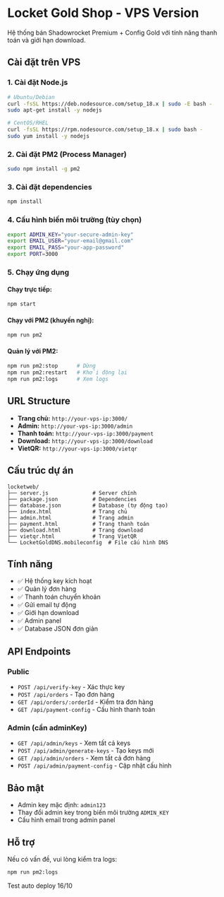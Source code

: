 # Locket Gold Shop - VPS Version

Hệ thống bán Shadowrocket Premium + Config Gold với tính năng thanh toán và giới hạn download.

## Cài đặt trên VPS

### 1. Cài đặt Node.js
```bash
# Ubuntu/Debian
curl -fsSL https://deb.nodesource.com/setup_18.x | sudo -E bash -
sudo apt-get install -y nodejs

# CentOS/RHEL
curl -fsSL https://rpm.nodesource.com/setup_18.x | sudo bash -
sudo yum install -y nodejs
```

### 2. Cài đặt PM2 (Process Manager)
```bash
sudo npm install -g pm2
```

### 3. Cài đặt dependencies
```bash
npm install
```

### 4. Cấu hình biến môi trường (tùy chọn)
```bash
export ADMIN_KEY="your-secure-admin-key"
export EMAIL_USER="your-email@gmail.com"
export EMAIL_PASS="your-app-password"
export PORT=3000
```

### 5. Chạy ứng dụng

#### Chạy trực tiếp:
```bash
npm start
```

#### Chạy với PM2 (khuyến nghị):
```bash
npm run pm2
```

#### Quản lý với PM2:
```bash
npm run pm2:stop      # Dừng
npm run pm2:restart   # Khởi động lại
npm run pm2:logs      # Xem logs
```

## URL Structure

- **Trang chủ:** `http://your-vps-ip:3000/`
- **Admin:** `http://your-vps-ip:3000/admin`
- **Thanh toán:** `http://your-vps-ip:3000/payment`
- **Download:** `http://your-vps-ip:3000/download`
- **VietQR:** `http://your-vps-ip:3000/vietqr`

## Cấu trúc dự án

```
locketweb/
├── server.js              # Server chính
├── package.json           # Dependencies
├── database.json          # Database (tự động tạo)
├── index.html             # Trang chủ
├── admin.html             # Trang admin
├── payment.html           # Trang thanh toán
├── download.html          # Trang download
├── vietqr.html            # Trang VietQR
└── LocketGoldDNS.mobileconfig  # File cấu hình DNS
```

## Tính năng

- ✅ Hệ thống key kích hoạt
- ✅ Quản lý đơn hàng
- ✅ Thanh toán chuyển khoản
- ✅ Gửi email tự động
- ✅ Giới hạn download
- ✅ Admin panel
- ✅ Database JSON đơn giản

## API Endpoints

### Public
- `POST /api/verify-key` - Xác thực key
- `POST /api/orders` - Tạo đơn hàng
- `GET /api/orders/:orderId` - Kiểm tra đơn hàng
- `GET /api/payment-config` - Cấu hình thanh toán

### Admin (cần adminKey)
- `GET /api/admin/keys` - Xem tất cả keys
- `POST /api/admin/generate-keys` - Tạo keys mới
- `GET /api/admin/orders` - Xem tất cả đơn hàng
- `POST /api/admin/payment-config` - Cập nhật cấu hình

## Bảo mật

- Admin key mặc định: `admin123`
- Thay đổi admin key trong biến môi trường `ADMIN_KEY`
- Cấu hình email trong admin panel

## Hỗ trợ

Nếu có vấn đề, vui lòng kiểm tra logs:
```bash
npm run pm2:logs
```

Test auto deploy 16/10
